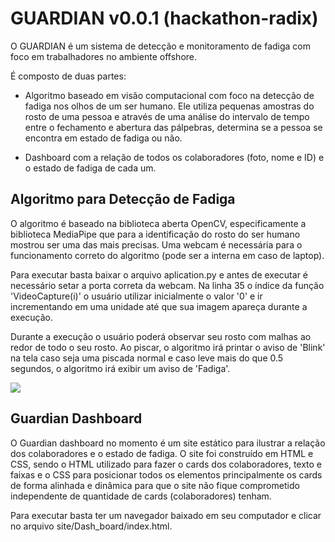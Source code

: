 # GUARDIAN v0.0.1 (hackathon-radix)

O GUARDIAN é um sistema de detecção e monitoramento de fadiga com foco em trabalhadores no ambiente offshore.

É composto de duas partes:

- Algoritmo baseado em visão computacional com foco na detecção de fadiga nos olhos de um ser humano. Ele utiliza pequenas amostras do rosto de uma pessoa e através de uma análise do intervalo de tempo entre o fechamento e abertura das pálpebras, determina se a pessoa se encontra em estado de fadiga ou não.

- Dashboard com a relação de todos os colaboradores (foto, nome e ID) e o estado de fadiga de cada um.

## Algoritmo para Detecção de Fadiga

O algoritmo é baseado na biblioteca aberta OpenCV, especificamente a biblioteca MediaPipe que para a identificação do rosto do ser humano mostrou ser uma das mais precisas. Uma webcam é necessária para o funcionamento correto do algoritmo (pode ser a interna em caso de laptop).
 
Para executar basta baixar o arquivo aplication.py e antes de executar é necessário setar a porta correta da webcam. Na linha 35 o índice da função 'VideoCapture(i)' o usuário utilizar inicialmente o valor '0' e ir incrementando em uma unidade até que sua imagem apareça durante a execução.

Durante a execução o usuário poderá observar seu rosto com malhas ao redor de todo o seu rosto. Ao piscar, o algoritmo irá printar o aviso de 'Blink' na tela caso seja uma piscada normal e caso leve mais do que 0.5 segundos, o algoritmo irá exibir um aviso de 'Fadiga'.

![](https://github.com/VHCarvalho/hackaton-radix/misc/DetecçãoFadiga.gif.gif)

## Guardian Dashboard

O Guardian dashboard no momento é um site estático para ilustrar a relação dos colaboradores e o estado de fadiga. O site foi construído em HTML e CSS, sendo o HTML utilizado para fazer o cards dos colaboradores, texto e faixas e o CSS para posicionar todos os elementos principalmente os cards de forma alinhada e dinâmica para que o site não fique comprometido independente de quantidade de cards (colaboradores) tenham.

Para executar basta ter um navegador baixado em seu computador e clicar no arquivo site/Dash_board/index.html.

